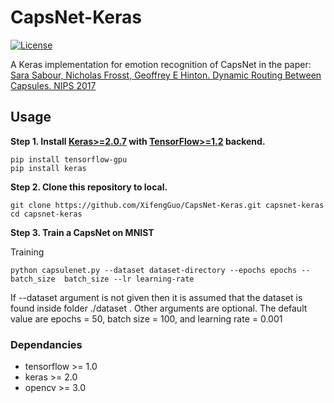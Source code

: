 # CapsNet-Keras
[![License](https://img.shields.io/github/license/mashape/apistatus.svg?maxAge=2592000)](https://github.com/XifengGuo/CapsNet-Keras/blob/master/LICENSE)

A Keras implementation for emotion recognition of CapsNet in the paper:   
[Sara Sabour, Nicholas Frosst, Geoffrey E Hinton. Dynamic Routing Between Capsules. NIPS 2017](https://arxiv.org/abs/1710.09829)   

## Usage

**Step 1.
Install [Keras>=2.0.7](https://github.com/fchollet/keras) 
with [TensorFlow>=1.2](https://github.com/tensorflow/tensorflow) backend.**
```
pip install tensorflow-gpu
pip install keras
```

**Step 2. Clone this repository to local.**
```
git clone https://github.com/XifengGuo/CapsNet-Keras.git capsnet-keras
cd capsnet-keras
```

**Step 3. Train a CapsNet on MNIST**  

Training 
```
python capsulenet.py --dataset dataset-directory --epochs epochs --batch_size  batch_size --lr learning-rate
```
If --dataset argument is not given then it is assumed that the dataset is found inside folder ./dataset . Other arguments are optional. The default value are  epochs = 50, batch size = 100, and learning rate = 0.001 

### Dependancies

* tensorflow >= 1.0
* keras >= 2.0
* opencv >= 3.0

